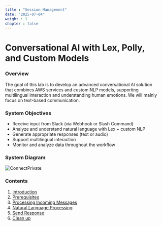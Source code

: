 ```yaml
---
title : "Session Management"
date: "2025-07-04" 
weight : 1 
chapter : false
---
```

# Conversational AI with Lex, Polly, and Custom Models

### Overview

The goal of this lab is to develop an advanced conversational AI solution that combines AWS services and custom NLP models, supporting multilingual interaction and understanding human emotions. We will mainly focus on text-based communication.

### System Objectives

- Receive input from Slack (via Webhook or Slash Command)
- Analyze and understand natural language with Lex + custom NLP
- Generate appropriate responses (text or audio)
- Support multilingual interaction
- Monitor and analyze data throughout the workflow

### System Diagram

![ConnectPrivate](/images/LexnPolly.png) 

### Contents

 1. [Introduction](1-introduce/)
 2. [Prerequisites](2-Prerequiste/)
 3. [Processing Incoming Messages](3-Processing%20Incoming%20message/)
 4. [Natural Language Processing](4-Generate%20response/)
 5. [Send Response](5-Send%20output)
 6. [Clean up](6-Clean%20up/)